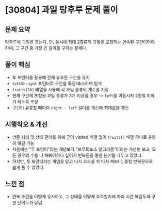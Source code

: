 # [30804] 과일 탕후루 문제 풀이

## 문제 요약
탕후루에 과일을 꽂는다.
단, 동시에 최대 2종류의 과일을 포함하는 연속된 구간이어야 하며,
그 구간 중 가장 긴 길이를 구하는 문제다.

## 풀이 핵심
- 투 포인터를 활용해 현재 유효한 구간을 유지
- `left`와 `right` 포인터로 구간을 확장/축소하며 탐색
- `fruits[10]` 배열을 사용해 각 과일 종류의 개수를 저장
- 현재 구간에 포함된 과일 종류가 3개 이상일 경우 -> `left`를 이동시켜 2종류 이하가 되도록 조정
- 구간이 유효할 때마다 `right - left` 길이를 계산해 최대값을 갱신

## 시행착오 & 개선
- 방문 처리 및 상태 관리를 위해 굳이 visited 배열 없이 `fruits[]` 배열 하나로 충분히 해결 가능
- 처음에는 "투 포인터"라는 개념보다 "브루트포스 알고리즘"이라는 개념만 보고, 모든 경우의 수를 다 해봐야하나 싶어서 반복문을 통한 분기를 나누고 있었다.
- 하지만, 투 포인터라는 개념을 알고 나서 코드를 싹 다시 짜보니, 중첩 반복문으로 쉽게 풀 수 있었다.

## 느낀 점
- 반복 조건을 어떻게 유지하고, 그 상태를 어떻게 추적할지에 따라 시간 복잡도와 구현 난이도가 갈림